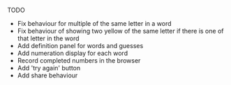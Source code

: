 TODO
- Fix behaviour for multiple of the same letter in a word
- Fix behaviour of showing two yellow of the same letter if there is one of that letter in the word
- Add definition panel for words and guesses
- Add numeration display for each word
- Record completed numbers in the browser
- Add 'try again' button
- Add share behaviour
